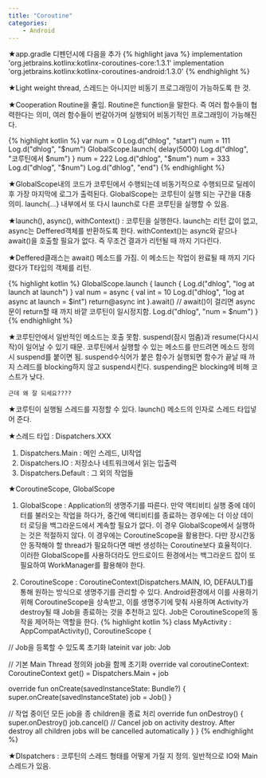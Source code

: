 ```yaml
---
title: "Coroutine"
categories:
    - Android
---
```

★app.gradle 디펜던시에 다음을 추가
{% highlight java %}
implementation 'org.jetbrains.kotlinx:kotlinx-coroutines-core:1.3.1'
implementation 'org.jetbrains.kotlinx:kotlinx-coroutines-android:1.3.0'
{% endhighlight %}

★Light weight thread, 스레드는 아니지만 비동기 프로그래밍이 가능하도록 한 것.

★Cooperation Routine을 줄임. Routine은 function을 말한다. 즉 여러 함수들이 협력한다는 의미, 여러 함수들이 번갈아가며 실행되어
비동기적인 프로그래밍이 가능해진다.

{% highlight kotlin %}
var num = 0
Log.d("dhlog", "start")
num = 111
Log.d("dhlog", "$num")
GlobalScope.launch{
    delay(5000)
    Log.d("dhlog", "코루틴에서 $num")
}
num = 222
Log.d("dhlog", "$num")
num = 333
Log.d("dhlog", "$num")
Log.d("dhlog", "end")
{% endhighlight %}

★GlobalScope내의 코드가 코루틴에서 수행되는데 비동기적으로 수행되므로 딜레이후 가장 마지막에 로그가 출력된다.
GlobalScope는 코루틴이 실행 되는 구간을 대충 의미. launch{...} 내부에서 또 다시 launch로 다른 코루틴을 실행할 수 있음.

★launch(), async(), withContext() : 코루틴을 실행한다. launch는 리턴 값이 없고, async는 Deffered<T>객체를 반환하도록 한다.
withContext()는 async와 같으나 await()을 호출할 필요가 없다. 즉 무조건 결과가 리턴될 때 까지 기다린다.

★Deffered<T>클래스는 await() 메소드를 가짐. 이 메소드는 작업이 완료될 때 까지 기다렸다가 T타입의 객체를 리턴.

{% highlight kotlin %}
GlobalScope.launch {
    launch {
        Log.d("dhlog", "log at launch at launch")
    }
    val num = async {
        val int = 10
        Log.d("dhlog", "log at async at launch = $int")
        return@async int
    }.await()   //  await()이 걸리면 async문이 return할 때 까지 바깥 코루틴이 일시정지함.
    Log.d("dhlog", "num = $num")
}
{% endhighlight %}

★코루틴안에서 일반적인 메소드는 호출 못함. suspend(잠시 멈춤)과 resume(다시시작)이 일어날 수 있기 때문.
코루틴에서 실행할 수 있는 메소드를 만드려면 메소드 정의시 suspend를 붙이면 됨.
suspend수식어가 붙은 함수가 실행되면 함수가 끝날 때 까지 스레드를 blocking하지 않고 suspend시킨다. suspending은
blocking에 비해 코스트가 낮다.

`근데 왜 잘 되세요????`

★코루틴이 실행될 스레드를 지정할 수 있다. launch() 메소드의 인자로 스레드 타입넣어 준다.

★스레드 타입 : Dispatchers.XXX
1. Dispatchers.Main : 메인 스레드, UI작업
2. Dispatchers.IO : 저장소나 네트워크에서 읽는 입출력
3. Dispatchers.Default : 그 외의 작업들

★CoroutineScope, GlobalScope
 
1. GlobalScope : Application의 생명주기를 따른다. 만약 액티비티 실행 중에 데이터를 불러오는 작업을 하다가, 중간에 액티비티를
종료하는 경우에는 더 이상 데이터 로딩을 백그라운드에서 계속할 필요가 없다. 이 경우 GlobalScope에서 실행하는 것은
적절하지 않다. 이 경우에는 CoroutineScope을 활용한다. 다만 장시간동안 동작해야 할 thread가 필요하다면 매번 생성하는
Coroutine보다 효율적이다. 이러한 GlobalScope를 사용하더라도 안드로이드 환경에서는 백그라운드 잡이 또 필요하여
WorkManager를 활용해야 한다.

2. CoroutineScope : CoroutineContext(Dispatchers.MAIN, IO, DEFAULT)를 통해 원하는 방식으로 생명주기를 관리할 수 있다.
Android환경에서 이를 사용하기 위해 CoroutineScope을 상속받고, 이를 생명주기에 맞춰 사용하며 Activity가 destroy될 때
Job을 종료하는 것을 추천하고 있다. Job은 CoroutineScope의 동작을 제어하는 역할을 한다.
{% highlight kotlin %}
class MyActivity : AppCompatActivity(), CoroutineScope {

  // Job을 등록할 수 있도록 초기화
  lateinit var job: Job

  // 기본 Main Thread 정의와 job을 함께 초기화
  override val coroutineContext: CoroutineContext
      get() = Dispatchers.Main + job

  override fun onCreate(savedInstanceState: Bundle?) {
      super.onCreate(savedInstanceState)
      job = Job()
  }

  // 작업 중이던 모든 job을 종 children을 종료 처리
  override fun onDestroy() {
      super.onDestroy()
      job.cancel() // Cancel job on activity destroy. After destroy all children jobs will be cancelled automatically
  }
}
{% endhighlight %}

★DIspatchers : 코루틴의 스레드 형태를 어떻게 가질 지 정의. 일반적으로 IO와 Main스레드가 있음. 